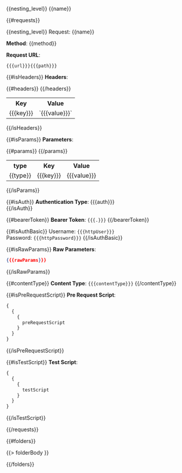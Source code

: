 {{nesting_level}} {{name}}

{{#requests}}

{{nesting_level}} Request: {{name}}

**Method**: {{method}}

**Request URL**:

```
{{{url}}}{{{path}}}
```

{{#isHeaders}}
**Headers**:

<table>
<tr>
<th>Key</th>
<th>Value</th>
</tr>
{{#headers}}
<tr>
<td>{{{key}}}</td>
<td>`{{{value}}}`</td>
</tr>
{{/headers}}
</table>
{{/isHeaders}}

{{#isParams}}
**Parameters**:

<table>
<tr>
<th>type</th>
<th>Key</th>
<th>Value</th>
</tr>
{{#params}}
<tr>
<td>{{type}}</td>
<td>{{{key}}}</td>
<td>{{{value}}}</td>
</tr>
{{/params}}
</table>
{{/isParams}}

{{#isAuth}}
**Authentication Type**: {{{auth}}}  
{{/isAuth}}

{{#bearerToken}}
**Bearer Token**: `{{{.}}}`
{{/bearerToken}}

{{#isAuthBasic}}
Username: `{{{httpUser}}}`  
Password: `{{{httpPassword}}}`
{{/isAuthBasic}}

{{#isRawParams}}
**Raw Parameters**:

```json
{{{rawParams}}}
```

{{/isRawParams}}

{{#contentType}}
**Content Type**: `{{{contentType}}}`
{{/contentType}}

{{#isPreRequestScript}}
**Pre Request Script**:

```js
{
  {
    {
      preRequestScript
    }
  }
}
```

{{/isPreRequestScript}}

{{#isTestScript}}
**Test Script**:

```js
{
  {
    {
      testScript
    }
  }
}
```

{{/isTestScript}}

{{/requests}}

{{#folders}}

{{> folderBody }}

{{/folders}}
